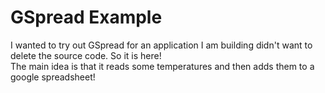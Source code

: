 # GSpread Example
I wanted to try out GSpread for an application I am building didn't want to delete the source code. So it is here!  
The main idea is that it reads some temperatures and then adds them to a google spreadsheet!
